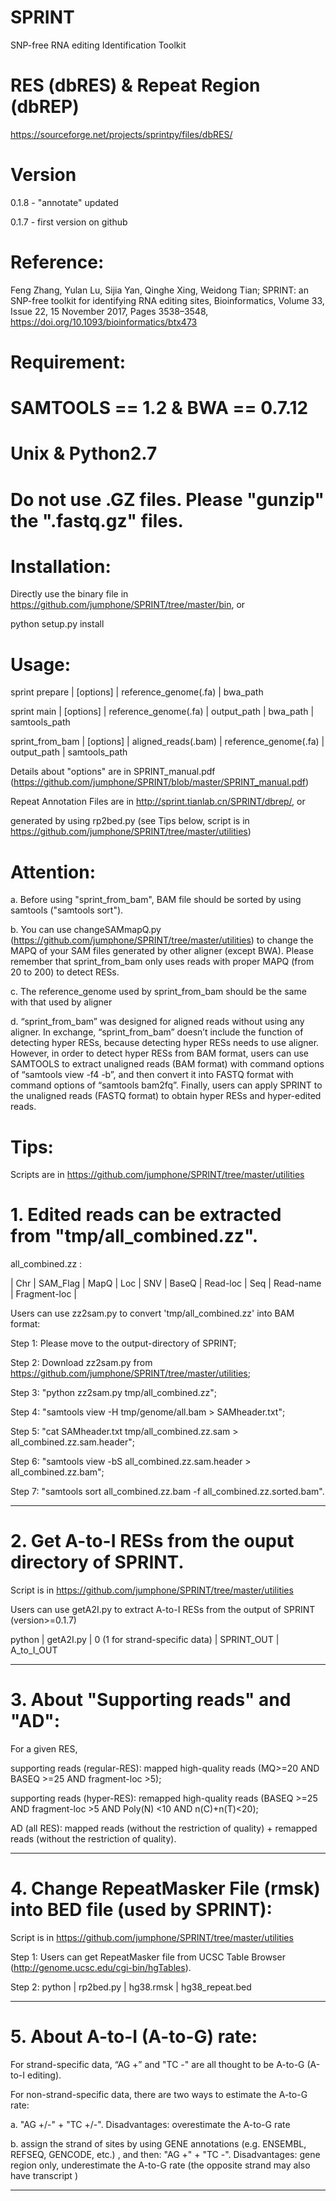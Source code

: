 # SPRINT

SNP-free RNA editing Identification Toolkit

# RES (dbRES) & Repeat Region (dbREP)

https://sourceforge.net/projects/sprintpy/files/dbRES/

# Version
0.1.8 - "annotate" updated

0.1.7 - first version on github

# Reference:
Feng Zhang, Yulan Lu, Sijia Yan, Qinghe Xing, Weidong Tian; SPRINT: an SNP-free toolkit for identifying RNA editing sites, Bioinformatics, Volume 33, Issue 22, 15 November 2017, Pages 3538–3548, https://doi.org/10.1093/bioinformatics/btx473

# Requirement:
# SAMTOOLS == 1.2 & BWA == 0.7.12
# Unix & Python2.7
# Do not use .GZ files. Please "gunzip" the ".fastq.gz" files.

# Installation:
Directly use the binary file in https://github.com/jumphone/SPRINT/tree/master/bin, or

python setup.py install

# Usage:

sprint prepare |  [options]  | reference_genome(.fa) | bwa_path



sprint main  |  [options]  |  reference_genome(.fa) |   output_path  |  bwa_path  |  samtools_path



sprint_from_bam  |  [options]  |  aligned_reads(.bam)  |  reference_genome(.fa)  |  output_path  |  samtools_path


Details about "options" are in SPRINT_manual.pdf (https://github.com/jumphone/SPRINT/blob/master/SPRINT_manual.pdf)

Repeat Annotation Files are in http://sprint.tianlab.cn/SPRINT/dbrep/, or

generated by using rp2bed.py (see Tips below, script is in https://github.com/jumphone/SPRINT/tree/master/utilities)

# Attention:  

a. Before using "sprint_from_bam", BAM file should be sorted by using samtools ("samtools sort"). 

b. You can use changeSAMmapQ.py (https://github.com/jumphone/SPRINT/tree/master/utilities) to change the MAPQ of your SAM files generated by other aligner (except BWA). Please remember that sprint_from_bam only uses reads with proper MAPQ (from 20 to 200) to detect RESs.

c. The reference_genome used by sprint_from_bam should be the same with that used by aligner

d. “sprint_from_bam” was designed for aligned reads without using any aligner. In exchange, “sprint_from_bam” doesn’t include the function of detecting hyper RESs, because detecting hyper RESs needs to use aligner. However, in order to detect hyper RESs from BAM format, users can use SAMTOOLS to extract unaligned reads (BAM format) with command options of “samtools view -f4 -b”, and then convert it into FASTQ format with command options of “samtools bam2fq”. Finally, users can apply SPRINT to the unaligned reads (FASTQ format) to obtain hyper RESs and hyper-edited reads.


# Tips:

Scripts are in https://github.com/jumphone/SPRINT/tree/master/utilities

# 1. Edited reads can be extracted from "tmp/all_combined.zz".

all_combined.zz :

| Chr | SAM_Flag | MapQ | Loc | SNV | BaseQ | Read-loc | Seq | Read-name | Fragment-loc |

Users can use zz2sam.py to convert 'tmp/all_combined.zz' into BAM format: 

Step 1:  Please move to the output-directory of SPRINT;

Step 2:  Download zz2sam.py from https://github.com/jumphone/SPRINT/tree/master/utilities;

Step 3: "python zz2sam.py tmp/all_combined.zz";

Step 4: "samtools view -H tmp/genome/all.bam > SAMheader.txt";

Step 5: "cat SAMheader.txt tmp/all_combined.zz.sam > all_combined.zz.sam.header";

Step 6: "samtools view -bS all_combined.zz.sam.header > all_combined.zz.bam";

Step 7: "samtools sort all_combined.zz.bam -f all_combined.zz.sorted.bam".

________________________

# 2. Get A-to-I RESs from the ouput directory of SPRINT.

Script is in https://github.com/jumphone/SPRINT/tree/master/utilities

Users can use getA2I.py to extract A-to-I RESs from the output of SPRINT (version>=0.1.7)

python   |  getA2I.py   |  0 (1 for strand-specific data)   |  SPRINT_OUT   |   A_to_I_OUT

________________________

# 3. About "Supporting reads" and "AD":

For a given RES,

supporting reads (regular-RES): mapped high-quality reads (MQ>=20 AND BASEQ >=25 AND fragment-loc >5);

supporting reads (hyper-RES): remapped high-quality reads (BASEQ >=25 AND fragment-loc >5 AND Poly(N) <10 AND n(C)+n(T)<20);

AD (all RES): mapped reads (without the restriction of quality) + remapped reads (without the restriction of quality).
________________________

# 4. Change RepeatMasker File (rmsk) into BED file (used by SPRINT):

Script is in https://github.com/jumphone/SPRINT/tree/master/utilities

Step 1:  Users can get RepeatMasker file from UCSC Table Browser (http://genome.ucsc.edu/cgi-bin/hgTables).

Step 2: python  | rp2bed.py  |  hg38.rmsk  |  hg38_repeat.bed

________________________

# 5. About A-to-I (A-to-G) rate:

For strand-specific data, “AG +” and "TC -"  are all thought to be A-to-G (A-to-I editing). 

For non-strand-specific data, there are two ways to estimate the A-to-G rate:

a. "AG +/-" + "TC +/-". Disadvantages: overestimate the A-to-G rate

b. assign the strand of sites by using GENE annotations (e.g. ENSEMBL, REFSEQ, GENCODE, etc.) , and then: "AG +" + "TC -".  Disadvantages: gene region only, underestimate the A-to-G rate (the opposite strand may also have transcript )
________________________
